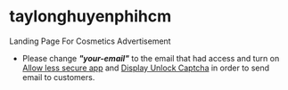 # taylonghuyenphihcm
Landing Page For Cosmetics Advertisement

- Please change ***"your-email"*** to the email that had access and turn on [Allow less secure app](https://myaccount.google.com/u/3/lesssecureapps) and [Display Unlock Captcha](https://accounts.google.com/b/0/DisplayUnlockCaptcha) in order to send email to customers.
